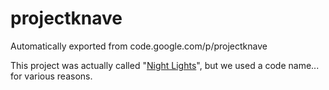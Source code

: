 # projectknave
Automatically exported from code.google.com/p/projectknave

This project was actually called "[Night Lights](https://vimeo.com/8525186)", but we used a code name... for various reasons.
